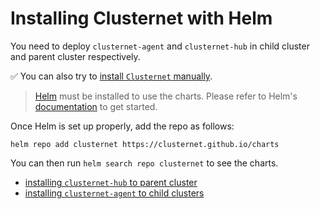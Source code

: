 # Installing Clusternet with Helm

You need to deploy `clusternet-agent` and `clusternet-hub` in child cluster and parent cluster respectively.

:white_check_mark: You can also try to [install `Clusternet` manually](./installing-clusternet-the-hard-way.md).

> [Helm](https://helm.sh) must be installed to use the charts. Please refer to
Helm's [documentation](https://helm.sh/docs/) to get started.

Once Helm is set up properly, add the repo as follows:

```console
helm repo add clusternet https://clusternet.github.io/charts
```

You can then run `helm search repo clusternet` to see the charts.

- [installing `clusternet-hub` to parent cluster](https://github.com/clusternet/charts/tree/main/charts/clusternet-hub)
- [installing `clusternet-agent` to child clusters](https://github.com/clusternet/charts/tree/main/charts/clusternet-agent)
